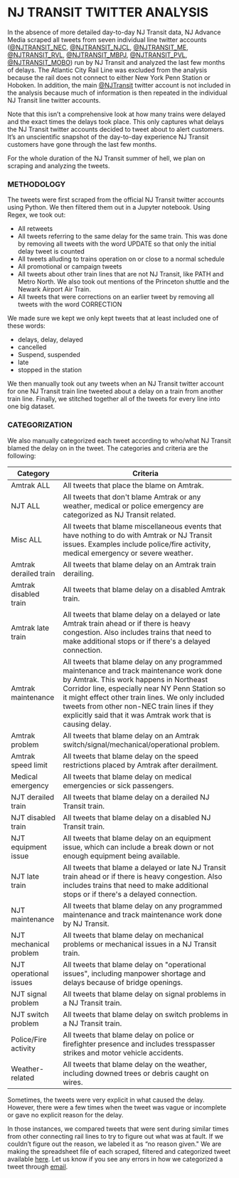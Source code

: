 # NJ TRANSIT TWITTER ANALYSIS
In the absence of more detailed day-to-day NJ Transit data, NJ Advance Media scraped all tweets from seven individual line twitter accounts ([@NJTRANSIT_NEC](https://twitter.com/NJTRANSIT_NEC), [@NJTRANSIT_NJCL](https://twitter.com/NJTRANSIT_NJCL), [@NJTRANSIT_ME](https://twitter.com/NJTRANSIT_ME), [@NJTRANSIT_RVL](https://twitter.com/NJTRANSIT_RVL), [@NJTRANSIT_MBPJ](https://twitter.com/NJTRANSIT_MBPJ), [@NJTRANSIT_PVL](https://twitter.com/NJTRANSIT_PVL), [@NJTRANSIT_MOBO](https://twitter.com/NJTRANSIT_MOBO)) run by NJ Transit and analyzed the last few months of delays. The Atlantic City Rail Line was excluded from the analysis because the rail does not connect to either New York Penn Station or Hoboken. In addition, the main [@NJTransit](https://twitter.com/njtransit) twitter account is not included in the analysis because much of information is then repeated in the individual NJ Transit line twitter accounts.
 
Note that this isn’t a comprehensive look at how many trains were delayed and the exact times the delays took place. This only captures what delays the NJ Transit twitter accounts decided to tweet about to alert customers. It’s an unscientific snapshot of the day-to-day experience NJ Transit customers have gone through the last few months.
 
For the whole duration of the NJ Transit summer of hell, we plan on scraping and analyzing the tweets.
 
### METHODOLOGY
 
The tweets were first scraped from the official NJ Transit twitter accounts using Python. We then filtered them out in a Jupyter notebook. Using Regex, we took out:
 
* All retweets
* All tweets referring to the same delay for the same train. This was done by removing all tweets with the word UPDATE so that only the initial delay tweet is counted
* All tweets alluding to trains operation on or close to a normal schedule
* All promotional or campaign tweets
* All tweets about other train lines that are not NJ Transit, like PATH and Metro North. We also took out mentions of the Princeton shuttle and the Newark Airport Air Train.
* All tweets that were corrections on an earlier tweet by removing all tweets with the word CORRECTION
 
We made sure we kept we only kept tweets that at least included one of these words:
 
* delays, delay, delayed
* cancelled
* Suspend, suspended
* late 
* stopped in the station
 
We then manually took out any tweets when an NJ Transit twitter account for one NJ Transit train line tweeted about a delay on a train from another train line. Finally, we stitched together all of the tweets for every line into one big dataset. 

### CATEGORIZATION
 
We also manually categorized each tweet according to who/what NJ Transit blamed the delay on in the tweet. The categories and criteria are the following:

| Category   |      Criteria      | 
|----------|-------------|
| Amtrak ALL |  All tweets that place the blame on Amtrak.|
| NJT ALL |  All tweets that don't blame Amtrak or any weather, medical or police emergency are categorized as NJ Transit related.|
| Misc ALL |  All tweets that blame miscellaneous events that have nothing to do with Amtrak or NJ Transit issues. Examples include police/fire activity, medical emergency or severe weather. |
| Amtrak derailed train |  All tweets that blame delay on an Amtrak train derailing. |
| Amtrak disabled train |  All tweets that blame delay on a disabled Amtrak train. |
| Amtrak late train |  All tweets that blame delay on a delayed or late Amtrak train ahead or if there is heavy congestion. Also includes trains that need to make additional stops or if there's a delayed connection. |
| Amtrak maintenance |  All tweets that blame delay on any programmed maintenance and track maintenance work done by Amtrak. This work happens in Northeast Corridor line, especially near NY Penn Station so it might effect other train lines. We only included tweets from other non-NEC train lines if they explicitly said that it was Amtrak work that is causing delay. |
| Amtrak problem |  All tweets that blame delay on an Amtrak switch/signal/mechanical/operational problem. |
| Amtrak speed limit |  All tweets that blame delay on the speed restrictions placed by Amtrak after derailment. |
| Medical emergency |  All tweets that blame delay on medical emergencies or sick passengers. |
| NJT derailed train |  All tweets that blame delay on a derailed NJ Transit train. |
| NJT disabled train |  All tweets that blame delay on a disabled NJ Transit train. |
| NJT equipment issue |  All tweets that blame delay on an equipment issue, which can include a break down or not enough equipment being available. |
| NJT late train |  All tweets that blame a delayed or late NJ Transit train ahead or if there is heavy congestion. Also includes trains that need to make additional stops or if there's a delayed connection. |
| NJT maintenance |  All tweets that blame delay on any programmed maintenance and track maintenance work done by NJ Transit. |
| NJT mechanical problem |  All tweets that blame delay on mechanical problems or mechanical issues in a NJ Transit train. |
| NJT operational issues |  All tweets that blame delay on "operational issues", including manpower shortage and delays because of bridge openings. |
| NJT signal problem |  All tweets that blame delay on signal problems in a NJ Transit train. |
| NJT switch problem |  All tweets that blame delay on switch problems in a NJ Transit train. |
| Police/Fire activity |  All tweets that blame delay on police or firefighter presence and includes tresspasser strikes and motor vehicle accidents. |
| Weather-related |  All tweets that blame delay on the weather, including downed trees or debris caught on wires. |

Sometimes, the tweets were very explicit in what caused the delay. However, there were a few times when the tweet was vague or incomplete or gave no explicit reason for the delay.

In those instances, we compared tweets that were sent during similar times from other connecting rail lines to try to figure out what was at fault. If we couldn’t figure out the reason, we labeled it as “no reason given." We are making the spreadsheet file of each scraped, filtered and categorized tweet available [here](https://github.com/CarlaAstudillo/NJ_Transit_Twitter_Analysis/blob/master/all_NJT_delay_march_april_may.csv). Let us know if you see any errors in how we categorized a tweet through [email](castudillo@njadvancemedia.com).
